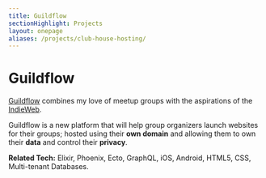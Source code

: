 ```yaml
---
title: Guildflow
sectionHighlight: Projects
layout: onepage
aliases: /projects/club-house-hosting/
---
```


# Guildflow

[Guildflow](https://guildflow.com/) combines my love of meetup groups with the aspirations of the [IndieWeb](https://indieweb.org/IndieWeb). 

Guildflow is a new platform that will help group organizers launch websites for their groups; hosted using their **own domain** and allowing them to own their **data** and control their **privacy**.

**Related Tech:** Elixir, Phoenix, Ecto, GraphQL, iOS, Android, HTML5, CSS, Multi-tenant Databases.